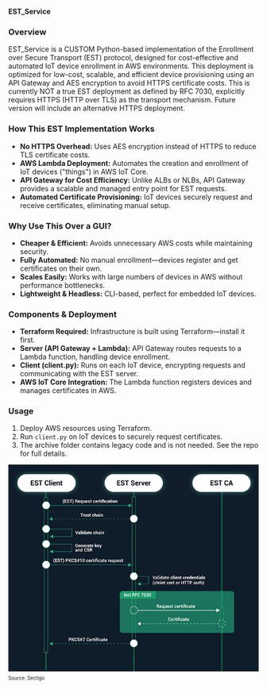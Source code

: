 **EST_Service**

### Overview
EST_Service is a CUSTOM Python-based implementation of the Enrollment over Secure Transport (EST) protocol, designed for cost-effective and automated IoT device enrollment in AWS environments. This deployment is optimized for low-cost, scalable, and efficient device provisioning using an API Gateway and AES encryption to avoid HTTPS certificate costs. This is currently NOT a true EST deployment as defined by RFC 7030, explicitly requires HTTPS (HTTP over TLS) as the transport mechanism. Future version will include an alternative HTTPS deployment.

### How This EST Implementation Works
- **No HTTPS Overhead:** Uses AES encryption instead of HTTPS to reduce TLS certificate costs.
- **AWS Lambda Deployment:** Automates the creation and enrollment of IoT devices ("things") in AWS IoT Core.
- **API Gateway for Cost Efficiency:** Unlike ALBs or NLBs, API Gateway provides a scalable and managed entry point for EST requests.
- **Automated Certificate Provisioning:** IoT devices securely request and receive certificates, eliminating manual setup.

### Why Use This Over a GUI?
- **Cheaper & Efficient:** Avoids unnecessary AWS costs while maintaining security.
- **Fully Automated:** No manual enrollment—devices register and get certificates on their own.
- **Scales Easily:** Works with large numbers of devices in AWS without performance bottlenecks.
- **Lightweight & Headless:** CLI-based, perfect for embedded IoT devices.

### Components & Deployment
- **Terraform Required:** Infrastructure is built using Terraform—install it first.
- **Server (API Gateway + Lambda):** API Gateway routes requests to a Lambda function, handling device enrollment.
- **Client (client.py):** Runs on each IoT device, encrypting requests and communicating with the EST server.
- **AWS IoT Core Integration:** The Lambda function registers devices and manages certificates in AWS.

### Usage
1. Deploy AWS resources using Terraform.
2. Run `client.py` on IoT devices to securely request certificates.
3. The archive folder contains legacy code and is not needed. See the repo for full details.

<img src="/img/EST-certificate-enrollement.png" alt="*Source: Sectigo*">
<sup><sub>Source: Sectigo</sub></sup>
